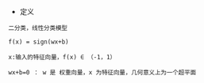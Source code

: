 * 定义

```
二分类，线性分类模型

f(x) = sign(wx+b)

x:输入的特征向量，f(x) ∈ （-1，1）

wx+b=0 ： w 是 权重向量，x 为特征向量，几何意义上为一个超平面
```



